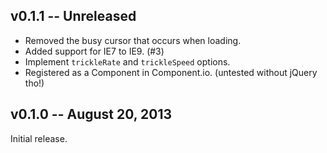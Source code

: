 v0.1.1 -- Unreleased
--------------------

 * Removed the busy cursor that occurs when loading.
 * Added support for IE7 to IE9. (#3)
 * Implement `trickleRate` and `trickleSpeed` options.
 * Registered as a Component in Component.io. (untested without jQuery tho!)

v0.1.0 -- August 20, 2013
-------------------------

Initial release.
